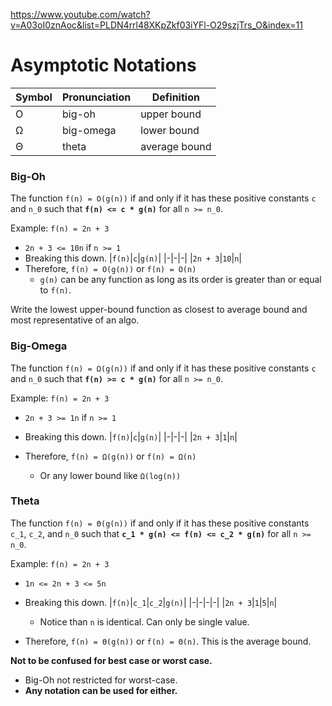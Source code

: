 https://www.youtube.com/watch?v=A03oI0znAoc&list=PLDN4rrl48XKpZkf03iYFl-O29szjTrs_O&index=11

# Asymptotic Notations
|Symbol|Pronunciation|Definition|
|-|-|-|
|Ο|big-oh|upper bound
|Ω|big-omega|lower bound
|Θ|theta|average bound


### Big-Oh
The function `f(n) = O(g(n))` if and only if it has these positive constants `c` and `n_0` such that **`f(n) <= c * g(n)`** for all `n >= n_0`.

Example: `f(n) = 2n + 3`
* `2n + 3 <= 10n` if `n >= 1`
* Breaking this down.
    |`f(n)`|`c`|`g(n)`|
    |-|-|-|
    |`2n + 3`|`10`|`n`|
* Therefore, `f(n) = O(g(n))` or `f(n) = O(n)`
    * `g(n)` can be any function as long as its order is greater than or equal to `f(n)`.

Write the lowest upper-bound function as closest to average bound and most representative of an algo.

### Big-Omega
The function `f(n) = Ω(g(n))` if and only if it has these positive constants `c` and `n_0` such that **`f(n) >= c * g(n)`** for all `n >= n_0`.

Example: `f(n) = 2n + 3`
* `2n + 3 >= 1n` if `n >= 1`
* Breaking this down.
    |`f(n)`|`c`|`g(n)`|
    |-|-|-|
    |`2n + 3`|`1`|`n`|

* Therefore, `f(n) = Ω(g(n))` or `f(n) = Ω(n)`
    * Or any lower bound like `Ω(log(n))`

### Theta
The function `f(n) = Θ(g(n))` if and only if it has these positive constants `c_1`, `c_2`, and `n_0` such that **`c_1 * g(n) <= f(n) <= c_2 * g(n)`** for all `n >= n_0`.

Example: `f(n) = 2n + 3`
* `1n <= 2n + 3 <= 5n`
* Breaking this down.
    |`f(n)`|`c_1`|`c_2`|`g(n)`|
    |-|-|-|-|
    |`2n + 3`|`1`|`5`|`n`|
    * Notice than `n` is identical. Can only be single value.

* Therefore, `f(n) = Θ(g(n))` or `f(n) = Θ(n)`. This is the average bound.

**Not to be confused for best case or worst case.**
* Big-Oh not restricted for worst-case.
* **Any notation can be used for either.**
